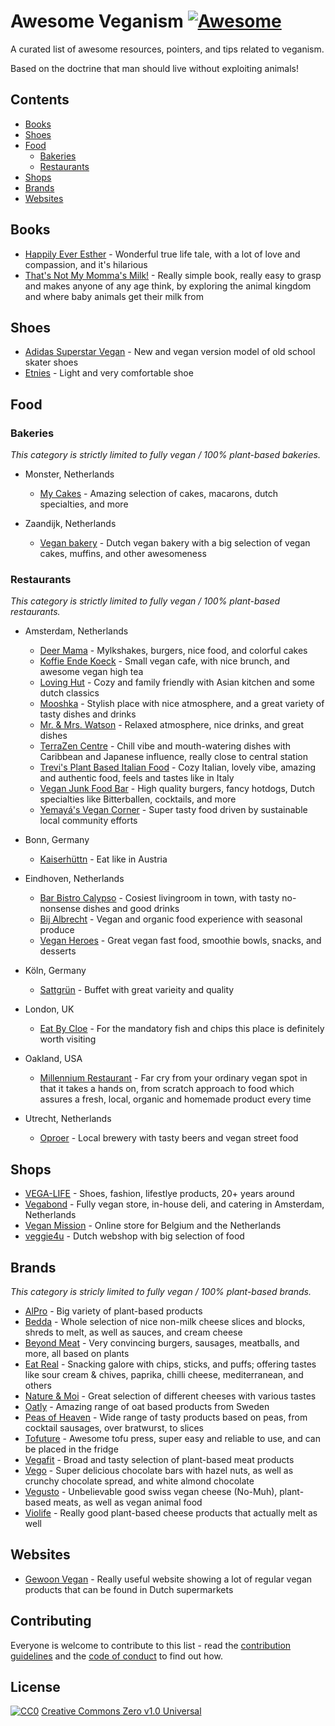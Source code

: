# Awesome Veganism [![Awesome](https://awesome.re/badge.svg)](https://github.com/sindresorhus/awesome)

A curated list of awesome resources, pointers, and tips related to veganism.

Based on the doctrine that man should live without exploiting animals!

## Contents

- [Books](#books)
- [Shoes](#shoes)
- [Food](#food)
  - [Bakeries](#bakeries)
  - [Restaurants](#restaurants)
- [Shops](#shops)
- [Brands](#brands)
- [Websites](#websites)

## Books

- [Happily Ever Esther](https://www.grandcentralpublishing.com/titles/steve-jenkins/happily-ever-esther/9781538728123/) - Wonderful true life tale, with a lot of love and compassion, and it's hilarious
- [That's Not My Momma's Milk!](https://veganpublishers.com/multimedia-archive/thats-not-my-mommas-milk/) - Really simple book, really easy to grasp and makes anyone of any age think, by exploring the animal kingdom and where baby animals get their milk from

## Shoes

- [Adidas Superstar Vegan](https://www.adidas.com/us/superstar-vegan-shoes/FW2295.html) - New and vegan version model of old school skater shoes
- [Etnies](https://www.etnies.com/us/collections/vegan/) - Light and very comfortable shoe

## Food

### Bakeries

*This category is strictly limited to fully vegan / 100% plant-based bakeries.*

- Monster, Netherlands
  - [My Cakes](https://macarononline-nl.mijndomeinwebwinkel.nl/) - Amazing selection of cakes, macarons, dutch specialties, and more

- Zaandijk, Netherlands
  - [Vegan bakery](https://www.veganbakery.nl/) - Dutch vegan bakery with a big selection of vegan cakes, muffins, and other awesomeness

### Restaurants

*This category is strictly limited to fully vegan / 100% plant-based restaurants.*

- Amsterdam, Netherlands
  - [Deer Mama](https://deermama.nl/) - Mylkshakes, burgers, nice food, and colorful cakes
  - [Koffie Ende Koeck](https://koffieendekoeck.nl/) - Small vegan cafe, with nice brunch, and awesome vegan high tea
  - [Loving Hut](https://www.facebook.com/lovinghutamsterdam) - Cozy and family friendly with Asian kitchen and some dutch classics
  - [Mooshka](https://www.mooshka.nl/) - Stylish place with nice atmosphere, and a great variety of tasty dishes and drinks
  - [Mr. & Mrs. Watson](https://watsonsfood.com/) - Relaxed atmosphere, nice drinks, and great dishes
  - [TerraZen Centre](http://terrazencentre.com/) - Chill vibe and mouth-watering dishes with Caribbean and Japanese influence, really close to central station
  - [Trevi's Plant Based Italian Food](https://www.trevisamsterdam.nl/) - Cozy Italian, lovely vibe, amazing and authentic food, feels and tastes like in Italy
  - [Vegan Junk Food Bar](https://www.veganjunkfoodbar.com/) - High quality burgers, fancy hotdogs, Dutch specialties like Bitterballen, cocktails, and more
  - [Yemayá's Vegan Corner](https://yemaya.estate/) - Super tasty food driven by sustainable local community efforts

- Bonn, Germany
  - [Kaiserhüttn](https://kaiserhuettn.com/) - Eat like in Austria
   
- Eindhoven, Netherlands
  - [Bar Bistro Calypso](https://www.bistrocalypso.nl/) - Cosiest livingroom in town, with tasty no-nonsense dishes and good drinks
  - [Bij Albrecht](https://www.bijalbrecht.nl/) - Vegan and organic food experience with seasonal produce
  - [Vegan Heroes](https://veganheroes.nl/) - Great vegan fast food, smoothie bowls, snacks, and desserts

- Köln, Germany
  - [Sattgrün](https://www.sattgruen.com/) - Buffet with great varieity and quality 

- London, UK
  - [Eat By Cloe](https://eatbychloe.com/) - For the mandatory fish and chips this place is definitely worth visiting

- Oakland, USA
  - [Millennium Restaurant](https://www.millenniumrestaurant.com/) - Far cry from your ordinary vegan spot in that it takes a hands on, from scratch approach to food which assures a fresh, local, organic and homemade product every time
 
- Utrecht, Netherlands
  - [Oproer](https://www.oproerbrouwerij.nl/) - Local brewery with tasty beers and vegan street food

## Shops

- [VEGA-LIFE](https://www.vega-life.nl/) - Shoes, fashion, lifestlye products, 20+ years around
- [Vegabond](https://vegabond.nl/) - Fully vegan store, in-house deli, and catering in Amsterdam, Netherlands
- [Vegan Mission](https://www.veganmission.nl/) - Online store for Belgium and the Netherlands
- [veggie4u](https://webshop.veggie4u.nl/) - Dutch webshop with big selection of food

## Brands

*This category is stricly limited to fully vegan / 100% plant-based brands.*

- [AlPro](https://www.alpro.com/nl/) - Big variety of plant-based products
- [Bedda](https://bedda-world.com/) - Whole selection of nice non-milk cheese slices and blocks, shreds to melt, as well as sauces, and cream cheese
- [Beyond Meat](https://www.beyondmeat.com/) - Very convincing burgers, sausages, meatballs, and more, all based on plants
- [Eat Real](https://www.eatreal.co.uk/) - Snacking galore with chips, sticks, and puffs; offering tastes like sour cream & chives, paprika, chilli cheese, mediterranean, and others
- [Nature & Moi](http://www.nature-moi.fr/) - Great selection of different cheeses with various tastes
- [Oatly](https://www.oatly.com/int/) - Amazing range of oat based products from Sweden
- [Peas of Heaven](https://peasofheaven.com/) - Wide range of tasty products based on peas, from cocktail sausages, over bratwurst, to slices
- [Tofuture](https://www.tofuture.com/) - Awesome tofu press, super easy and reliable to use, and can be placed in the fridge
- [Vegafit](https://vegafit.com/) - Broad and tasty selection of plant-based meat products
- [Vego](http://www.vego-chocolate.com/) - Super delicious chocolate bars with hazel nuts, as well as crunchy chocolate spread, and white almond chocolate
- [Vegusto](https://www.vegusto.ch/) - Unbelievable good swiss vegan cheese (No-Muh), plant-based meats, as well as vegan animal food
- [Violife](https://violifefoods.com/) - Really good plant-based cheese products that actually melt as well

## Websites

- [Gewoon Vegan](https://gewoonvegan.nl/) - Really useful website showing a lot of regular vegan products that can be found in Dutch supermarkets

## Contributing

Everyone is welcome to contribute to this list - read the [contribution guidelines](CONTRIBUTING.md) and the [code of conduct](CODE_OF_CONDUCT.md) to find out how.

## License

[![CC0](https://mirrors.creativecommons.org/presskit/buttons/88x31/svg/cc-zero.svg)](https://creativecommons.org/publicdomain/zero/1.0/)
[Creative Commons Zero v1.0 Universal](LICENSE.md)
